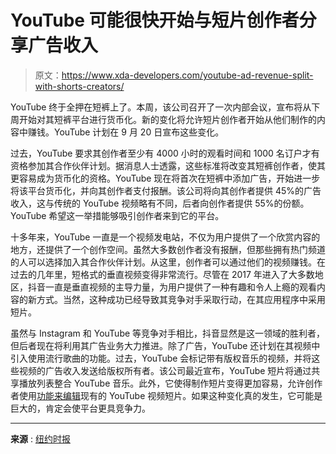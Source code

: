 # YouTube 可能很快开始与短片创作者分享广告收入

> 原文：<https://www.xda-developers.com/youtube-ad-revenue-split-with-shorts-creators/>

YouTube 终于全押在短裤上了。本周，该公司召开了一次内部会议，宣布将从下周开始对其短裤平台进行货币化。新的变化将允许短片创作者开始从他们制作的内容中赚钱。YouTube 计划在 9 月 20 日宣布这些变化。

过去，YouTube 要求其创作者至少有 4000 小时的观看时间和 1000 名订户才有资格参加其合作伙伴计划。据消息人士透露，这些标准将改变其短裤创作者，使其更容易成为货币化的资格。YouTube 现在将首次在短裤中添加广告，开始进一步将该平台货币化，并向其创作者支付报酬。该公司将向其创作者提供 45%的广告收入，这与传统的 YouTube 视频略有不同，后者向创作者提供 55%的份额。YouTube 希望这一举措能够吸引创作者来到它的平台。

十多年来，YouTube 一直是一个视频发电站，不仅为用户提供了一个欣赏内容的地方，还提供了一个创作空间。虽然大多数创作者没有报酬，但那些拥有热门频道的人可以选择加入其合作伙伴计划。从这里，创作者可以通过他们的视频赚钱。在过去的几年里，短格式的垂直视频变得非常流行。尽管在 2017 年进入了大多数地区，抖音一直是垂直视频的主导力量，为用户提供了一种有趣和令人上瘾的观看内容的新方式。当然，这种成功已经导致其竞争对手采取行动，在其应用程序中采用短片。

虽然与 Instagram 和 YouTube 等竞争对手相比，抖音显然是这一领域的胜利者，但后者现在将利用其广告业务大力推进。除了广告，YouTube 还计划在其视频中引入使用流行歌曲的功能。过去，YouTube 会标记带有版权音乐的视频，并将这些视频的广告收入发送给版权所有者。该公司最近宣布，YouTube 短片将通过共享播放列表整合 YouTube 音乐。此外，它使得制作短片变得更加容易，允许创作者使用[功能来编辑](https://www.xda-developers.com/youtube-shorts-created-from-videos/)现有的 YouTube 视频短片。如果这种变化真的发生，它可能是巨大的，肯定会使平台更具竞争力。

* * *

**来源** : [纽约时报](https://www.nytimes.com/2022/09/15/technology/youtube-opens-more-pathways-for-creators-to-make-money-on-the-platform.html?auth=login-google)